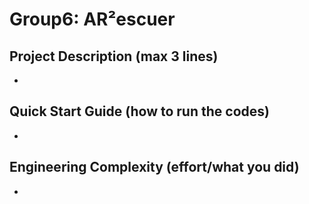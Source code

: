 # Group6: AR²escuer

## Project Description (max 3 lines)
- 

## Quick Start Guide (how to run the codes)
- 

## Engineering Complexity (effort/what you did)
- 
